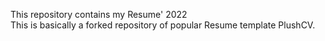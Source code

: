 This repository contains my Resume' 2022\
This is basically a forked repository of popular Resume template PlushCV.